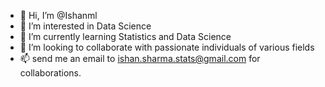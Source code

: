 - 👋 Hi, I’m @Ishanml
- 👀 I’m interested in Data Science
- 🌱 I’m currently learning Statistics and Data Science
- 💞️ I’m looking to collaborate with passionate individuals of various fields
- 📫 send me an email to ishan.sharma.stats@gmail.com for collaborations.

<!---
Ishanml/Ishanml is a ✨ special ✨ repository because its `README.md` (this file) appears on your GitHub profile.
You can click the Preview link to take a look at your changes.
--->
